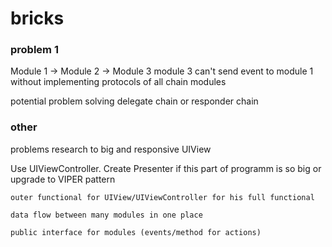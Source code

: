 # bricks

### problem 1 
Module 1 -> Module 2 -> Module 3
module 3 can't send event to module 1 without implementing protocols of all chain modules

potential problem solving 
delegate chain or responder chain

### other
problems research
to big and responsive UIView

Use UIViewController. Create Presenter if this part of programm is so big or upgrade to VIPER pattern

    outer functional for UIView/UIViewController for his full functional

    data flow between many modules in one place

    public interface for modules (events/method for actions)
